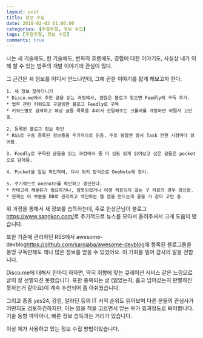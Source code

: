 ```yaml
---
layout: post
title: 정보 수집
date: 2018-02-03 01:00:00
categories: [주절주절, 정보 수집]
tags: [주절주절, 정보 수집]
comments: true
---
```


나는 새 기술에도, 헌 기술에도, 변화의 흐름에도, 경험에 대한 이야기도, 사실상 내가 이해 할 수 있는 범주의 개발 이야기에 관심이 많다.

그 근간은 새 정보를 어디서 얻느냐인데, 그에 관한 이야기를 짧게 해보고자 한다.

    1. 새 정보 찾아다니기
    * Disco.me에서 추천 글을 읽는 과정에서, 괜찮은 블로그 찾으면 Feedly에 구독 추가.
    * 업무 관련 키워드로 구글링한 블로그 Feedly로 구독
    * 키워드별로 검색하고 해당 글들 목록을 추려서 전달해주는 크롤러를 개발하면 어떨지 고민중.

    2. 등록된 블로그 정보 확인
    * RSS로 구동 등록된 정보들을 주기적으로 읽음. 주로 평일엔 잠시 Task 전환 시점마다 읽어봄.

    3. Feedly로 구독된 글들을 읽는 과정에서 좀 더 심도 있게 읽어보고 싶은 글들은 pocket으로 담아둠.

    4. Pocket을 일일 확인하여, 다시 위키 방식으로 OneNote에 정리.

    5. 주기적으로 onenote를 확인하고 갱신한다. 
    * 카테고리 재분류가 필요하거나, 잘못되었거나 이젠 적용되지 않는 구 자료의 경우 갱신함.
    * 현재는 이 부분을 DB로 관리하고 색인하는 웹 앱을 만드는게 좋을 거 같아 고민 중.


위 과정을 통해서 새 정보를 습득하는데, 주로 한상곤님이 블로그<https://www.sangkon.com/>로 주기적으로 뉴스를 모아서 올려주셔서 크게 도움이 됐습니다.

또한 기존에 관리하던 RSS에서 awesome-devblog<https://github.com/sarojaba/awesome-devblog>에 등록된 블로그들을 몽땅 구독만해도 꽤나 많은 정보를 얻을 수 있었어요. 이 기회를 빌어 감사의 말을 전합니다.

Disco.me에 대해서 한마디 하자면, 딱히 취향에 맞는 큐레이션 서비스 같은 느낌으로 글이 잘 선별되진 못했습니다. 또한 중복되는 글 (읽었는지, 훓고 넘어갔는지 판별하진 못하는거 같아요)이 계속 추천되어 좀 아쉬웠습니다.

그리고 종종 yes24, 강컴, 알라딘 등의 IT 서적 순위도 읽어보며 다른 분들의 관심사가 어떤지도 검토하긴하지만, 이는 읽을 책을 고르면서 얻는 부가 효과정도로 봐야합니다. 기술 동향 파악이나, 빠른 정보 습득과는 거리가 있습니다.

이상 제가 사용하고 있는 정보 수집 방법이었습니다.